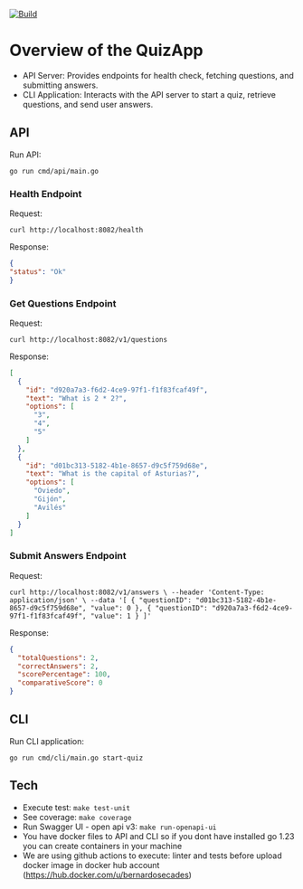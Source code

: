 [![Build](https://github.com/bernardosecades/quizapp/actions/workflows/build.yml/badge.svg)](https://github.com/bernardosecades/quizapp/actions/workflows/build.yml)

# Overview of the QuizApp

- API Server:
Provides endpoints for health check, fetching questions, and submitting answers.
- CLI Application:
Interacts with the API server to start a quiz, retrieve questions, and send user answers.

## API 

Run API:

`go run cmd/api/main.go `

### Health Endpoint

Request:

`curl http://localhost:8082/health`

Response:

```json
{
"status": "Ok"
}
```

### Get Questions Endpoint

Request:

`curl http://localhost:8082/v1/questions` 

Response:

```json
[
  {
    "id": "d920a7a3-f6d2-4ce9-97f1-f1f83fcaf49f",
    "text": "What is 2 * 2?",
    "options": [
      "3",
      "4",
      "5"
    ]
  },
  {
    "id": "d01bc313-5182-4b1e-8657-d9c5f759d68e",
    "text": "What is the capital of Asturias?",
    "options": [
      "Oviedo",
      "Gijón",
      "Avilés"
    ]
  }
]
```

### Submit Answers Endpoint

Request:

`curl http://localhost:8082/v1/answers \
--header 'Content-Type: application/json' \
--data '[
    {
        "questionID": "d01bc313-5182-4b1e-8657-d9c5f759d68e",
        "value": 0
    },
    {
        "questionID": "d920a7a3-f6d2-4ce9-97f1-f1f83fcaf49f",
        "value": 1
    }
]'`

Response:

```json
{
  "totalQuestions": 2,
  "correctAnswers": 2,
  "scorePercentage": 100,
  "comparativeScore": 0
}
```

## CLI

Run CLI application:

`go run cmd/cli/main.go start-quiz`

## Tech

- Execute test: `make test-unit`
- See coverage: `make coverage`
- Run Swagger UI - open api v3: `make run-openapi-ui`
- You have docker files to API and CLI so if you dont have installed go 1.23 you can create containers in your machine
- We are using github actions to execute: linter and tests before upload docker image in docker hub account (https://hub.docker.com/u/bernardosecades)
